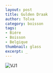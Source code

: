 ```yaml
---
layout: post
title: Gulden Draak
author: Tolva
category: boisson
tags:
- Biére
- Boisson
- Belgique
thumbnail: glass
excerpt: _
---
```

![VJ1](https://farm2.staticflickr.com/1690/26013977513_6b183e684d_b.jpg)
